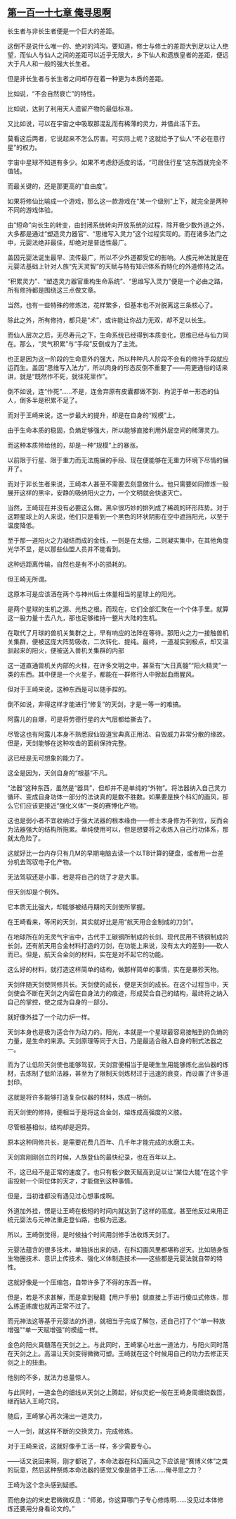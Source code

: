 ## [第一百一十七章 俺寻思啊](https://www.xxbiquge.com/11_11207/9220231.html)


  长生者与非长生者便是一个巨大的差距。

  这倒不是说什么唯一的、绝对的鸿沟。要知道，修士与修士的差距大到足以让人绝望，而仙人与仙人之间的差距可以近乎无限大，乡下仙人和遗族皇者的差距，便远大于凡人和一般的强大长生者。

  但是非长生者与长生者之间却存在着一种更为本质的差距。

  比如说，“不会自然衰亡”的特性。

  比如说，达到了利用天人遗留产物的最低标准。

  又比如说，可以在宇宙之中吸取那混乱而有稀薄的灵力，并借此活下去。

  莫看这后两者，它说起来不怎么厉害。可实际上呢？这就给予了仙人“不必在意行星”的权力。

  宇宙中星球不知道有多少。如果不考虑舒适度的话，“可居住行星”这东西就完全不值钱。

  而最关键的，还是那更高的“自由度”。

  如果将修仙比喻成一个游戏，那么这一款游戏在“某一个级别”上下，就完全是两种不同的游戏体验。

  由“短命”向长生的转变，由封闭系统转向开放系统的过程，除开极少数外道之外，大多都是通过“塑造灵力器官”、“思维写入灵力”这个过程实现的。而在诸多法门之中，元婴法绝非最佳，却绝对是普适性最广。

  盖因元婴法诞生最早、流传最广，所以不少外道都受它的影响。人族元神法就是在元婴法基础上针对人族“先天灵智”的天赋与特有知识体系而特化的外道修持之法。

  “积累灵力”、“塑造灵力器官重构生命系统”、“思维写入灵力”便是一个必由之路，所有修持都是围绕这三点做文章。

  当然，也有一些特殊的修炼法，花样繁多，但基本也不对脱离这三条核心了。

  除此之外，所有修持，都只是“术”，或许能让你战力无双，却不足以长生。

  而仙人层次之后，无尽寿元之下，生命系统已经得到本质变化，思维已经与仙力同在。那么，“灵气积累”与“手段”反倒成为了主流。

  也正是因为这一阶段的生命意外的强大，所以种种凡人阶段不会有的修持手段就应运而生。盖因“思维写入法力”，所以肉身的形态反倒不重要了——用更通俗的话来讲，就是“既然作不死，就往死里作”。

  倒不如说，连“作死”……不是，连舍弃原有皮囊都做不到、拘泥于单一形态的仙人，倒多半是积累不足了。

  而对于王崎来说，这一步最大的提升，却是在自身的“规模”上。

  由于生命本质的稳固，负熵足够强大，所以能够直接利用外层空间的稀薄灵力。

  而这种本质带给他的，却是一种“规模”上的暴涨。

  以前限于行星、限于重力而无法施展的手段、现在便能够在无重力环境下尽情的展开了。

  而对于非长生者来说，王崎本人甚至不需要去刻意做什么。他只需要如同修炼一般展开这样的黑伞，安静的吸纳阳火之力，一个文明就会快速灭亡。

  当然，王崎现在并没有必要这么做。黑伞很巧妙的排列成了稀疏的环形阵势。对于这颗星球上的人来说，他们只是看到一个黑色的环状阴影在空中遮挡阳光，以至于温度降低。

  至于那一道阳火之力凝结而成的金线，一则是在太细，二则凝实集中，在其他角度光华不显，是以那些仙盟人员并不能看到。

  这种远距离传输，自然也是有不小的损耗的。

  但王崎无所谓。

  这原本可是应该洒在两个与神州后土体量相当的星球上的阳光。

  是两个星球的生机之源、光热之根。而现在，它们全部汇聚在一个个体手里。就算这一股力量十去八九，那也足够维持一整片大陆的生机。

  在取代了月球的兽机关集群之上，早有响应的法阵在等待。那阳火之力一接触兽机关集群，便被这庞大阵势吸收，二次转化、提纯。最终，一道凝实到极点，却又温驯起来的阳火，便被送入兽机关集群的内部

  这一道直通兽机关内部的火柱，在许多文明之中，甚至有“大日真髓”“阳火精灵”一类的东西。其中便是一个火星子，都能在一群修行人中掀起血雨腥风。

  但对于王崎来说，这种东西是可以随手捏的。

  倒不如说，非得这样才能进行“修复”的天剑，才是一等一的难搞。

  阿露儿的自爆，可是将劳德行星的大气层都给撕去了。

  尽管这也有阿露儿本身不熟悉寂仙毁道宝典真正用法、自毁威力非常分散的缘故。但是，天剑能够在这种攻击的面前保持完整。

  这已经是无可想象的能力了。

  这全是因为，天剑自身的“根基”不凡。

  “法器”这种东西，虽然是“器具”，但却并不是单纯的“外物”。将法器纳入自己灵力循环、变成自身功体一部分的法诀真的是数不胜数。如果要是换个科幻的画风，那么它们应该更接近“强化义体”一类的赛博化产物。

  这也是弱小者不宜收纳过于强大法器的根本缘由——修士本身修为不到位，反而会为法器强大的结构所拖累。单纯使用可以，但是想要将之收炼入自己行功体系，那就太危险了。

  这就好比一台内存只有几M的早期电脑去读一个以TB计算的硬盘，或者用一台差分机去驾驭电子化产物。

  无法驾驭还是小事，若是将自己的烧了才是大事。

  但天剑却是个例外。

  它本质无比强大，却能够被结丹期的天剑使所掌握。

  在王崎看来，等闲的天剑，其实就好比是用“航天用合金制成的刀剑”。

  在地球所在的无灵气宇宙中，古代手工碳钢所制成的长剑、现代民用不锈钢制成的长剑，还有航天用合金材料打造的刀剑，在功能上来说，没有太大的差别——砍人而已。但是，航天合金剑的材料，实在是对不起它的功能。

  这么好的材料，就打造这样简单的结构，做那样简单的事情，实在是暴殄天物。

  天剑伴随天剑使同修共长。天剑使的成长，便是天剑的成长。在这个过程当中，天剑使会不断在天剑之内留在自身法力的痕迹，形成契合自己的结构，最终将之纳入自己的掌控，使之成为自身的一部分。

  就好像外挂了一个动力炉一样。

  天剑本身也是极为适合作为动力的。阳光，本就是一个星球最容易接触到的负熵的力量，是生命的来源。天剑原理等同于大日，乃是最适合融入自身的制式法器之一。

  而为了让低阶天剑使也能够驾驭，天剑宫便相当于是硬生生用能够炼化出仙器的炼材，去炼制了低阶法器，甚至为了限制天剑炼材过于迅速的衰变，而设置了许多道封印。

  这就是将许多能够打造复杂仪器的材料，炼成一柄剑。

  而天剑使的修持，便相当于是将这合金剑，熔炼成高强度的义肢。

  尽管根基相似，结构却是迥异。

  原本这种同修共长，是需要花费几百年、几千年才能完成的水磨工夫。

  天剑宫刚刚创立的时候，人族登仙的最快纪录，也在百年以上。

  不，这已经不是正常的速度了。也只有极少数天赋高到足以让“某位大能”在这个宇宙投射一个同位体的天才，才能做到这种事情。

  但是，当初谁都没有遇见过心想事成啊。

  外道加外挂，愣是让王崎在极短的时间内就达到了这样的高度。甚至他反过来用正统元婴法与元神法重走登仙路，也极为迅速。

  所以，王崎倒觉得，是时候抽个时间用剑修手法收炼天剑了。

  元婴法蕴含的很多技术，单独拆出来的话，在科幻画风里都堪称逆天。比如随身版生物圈技术、意识上传技术、强化义体制造技术——这些都是元婴法就自带的特性。

  这就好像是一个压缩包，自带许多了不得的东西一样。

  但是，若是不求甚解，而是拿到秘籍【用户手册】就直接上手进行傻瓜式修炼，那么练歪练废也就再正常不过了。

  而元神法这等基于元婴法的外道，就相当于完成了解包，还自己打了个“单一种族增强”“单一天赋增强”的模组一样。

  金色的阳火真髓落在天剑之上。与此同时，王崎掌心吐出一道法力，与阳火同时落在天剑之上。高温让天剑变得微微可塑。王崎就在这个时候用自己的功力去修正天剑之上的扭曲。

  他别的不多，就法力总量惊人。

  与此同时，一道金色的细线从天剑之上腾起，好似灵蛇一般在王崎身周缠绕数匝，继而钻入王崎穴窍。

  随后，王崎掌心再次涌出一道灵力。

  一人一剑，就这样不断的交换灵力，完成修炼。

  对于王崎来说，这就好像手工活一样，多少需要专心。

  ——话又说回来啊，刚才都说了，本命法器在科幻画风之下应该是“赛博义体”之类的玩意，然后这种祭炼本命法器的感觉又像是做手工活……俺寻思之力？

  王崎为这个念头感到疑惑。

  而他身边的宋史君微微叹息：“师弟，你这算哪门子专心修炼啊……没见过本体修炼还要用分身看论文的。”
